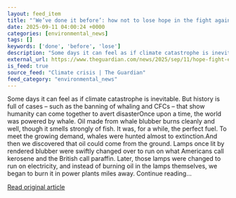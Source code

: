 ```yaml
---
layout: feed_item
title: "‘We’ve done it before’: how not to lose hope in the fight against ecological disaster"
date: 2025-09-11 04:00:24 +0000
categories: [environmental_news]
tags: []
keywords: ['done', 'before', 'lose']
description: "Some days it can feel as if climate catastrophe is inevitable"
external_url: https://www.theguardian.com/news/2025/sep/11/hope-fight-ecological-disaster-climate-catastrophe
is_feed: true
source_feed: "Climate crisis | The Guardian"
feed_category: "environmental_news"
---
```


Some days it can feel as if climate catastrophe is inevitable. But history is full of cases – such as the banning of whaling and CFCs – that show humanity can come together to avert disasterOnce upon a time, the world was powered by whale. Oil made from whale blubber burns cleanly and well, though it smells strongly of fish. It was, for a while, the perfect fuel. To meet the growing demand, whales were hunted almost to extinction.And then we discovered that oil could come from the ground. Lamps once lit by rendered blubber were swiftly changed over to run on what Americans call kerosene and the British call paraffin. Later, those lamps were changed to run on electricity, and instead of burning oil in the lamps themselves, we began to burn it in power plants miles away. Continue reading...

[Read original article](https://www.theguardian.com/news/2025/sep/11/hope-fight-ecological-disaster-climate-catastrophe)

